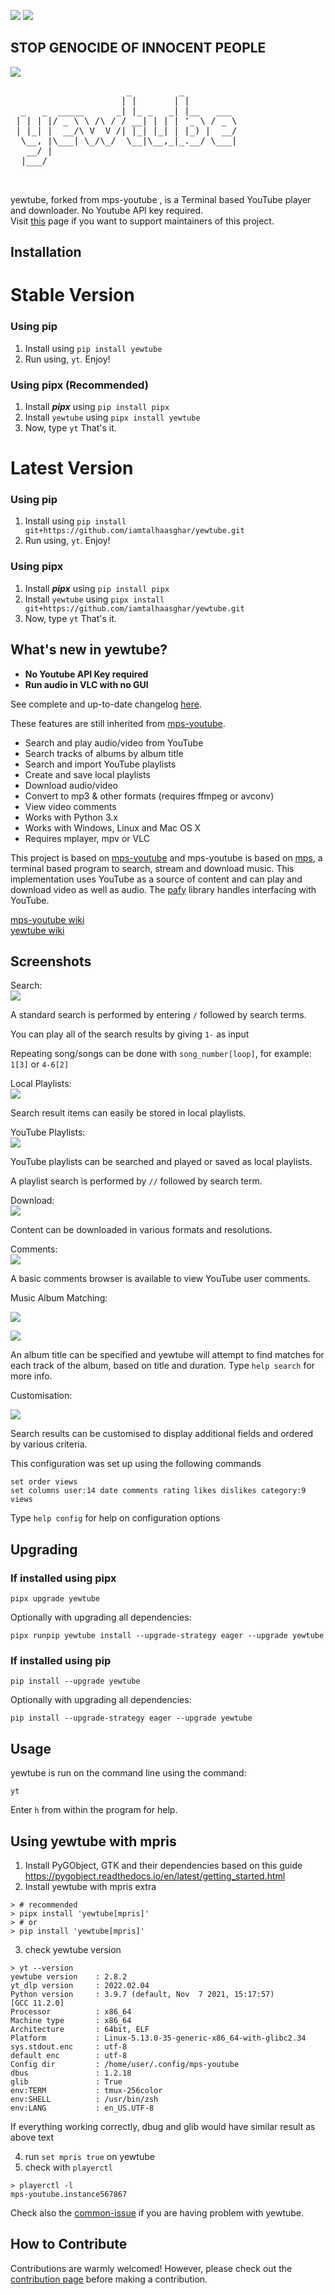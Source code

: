 
![](https://img.shields.io/pypi/v/yewtube.svg)  ![](https://img.shields.io/pypi/wheel/yewtube.svg)

## STOP GENOCIDE OF INNOCENT PEOPLE

![](https://upload.wikimedia.org/wikipedia/commons/thumb/0/00/Flag_of_Palestine.svg/1280px-Flag_of_Palestine.svg.png)

<pre>
                      _         _          
                     | |       | |         
  _   _  _____      _| |_ _   _| |__   ___ 
 | | | |/ _ \ \ /\ / / __| | | | '_ \ / _ \
 | |_| |  __/\ V  V /| |_| |_| | |_) |  __/
  \__, |\___| \_/\_/  \__|\__,_|_.__/ \___|
   __/ |                                   
  |___/


</pre>

yewtube, forked from mps-youtube , is a Terminal based YouTube player and downloader. No Youtube API key required. <br>
Visit [this](./COLLABORATORS.md) page if you want to support maintainers of this project.

Installation
-----------
# Stable Version

### Using pip
1. Install using `pip install yewtube`
2. Run using, `yt`. Enjoy! 

### Using pipx (Recommended)
1.  Install **_pipx_** using `pip install pipx`
2.  Install `yewtube` using `pipx install yewtube`
3.  Now, type `yt` That's it.

# Latest Version

### Using pip
1. Install using `pip install git+https://github.com/iamtalhaasghar/yewtube.git`
2. Run using, `yt`. Enjoy! 

### Using pipx
1.  Install **_pipx_** using `pip install pipx`
2.  Install `yewtube` using `pipx install git+https://github.com/iamtalhaasghar/yewtube.git`
3.  Now, type `yt` That's it.

What's new in yewtube?
----------------------
-   **No Youtube API Key required**
-   **Run audio in VLC with no GUI**

See complete and up-to-date changelog [here](https://github.com/iamtalhaasghar/yewtube/blob/master/CHANGELOG.md).

These features are still inherited from [mps-youtube](https://github.com/mps-youtube/mps-youtube).
-   Search and play audio/video from YouTube
-   Search tracks of albums by album title
-   Search and import YouTube playlists
-   Create and save local playlists
-   Download audio/video
-   Convert to mp3 & other formats (requires ffmpeg or avconv)
-   View video comments
-   Works with Python 3.x
-   Works with Windows, Linux and Mac OS X
-   Requires mplayer, mpv or VLC

This project is based on [mps-youtube](https://github.com/mps-youtube/mps-youtube) and mps-youtube is based on [mps](https://web.archive.org/web/20180429034221/https://github.com/np1/mps), a terminal based program to search, stream and download music. This
implementation uses YouTube as a source of content and can play and
download video as well as audio. The [pafy](https://github.com/mps-youtube/pafy)  library handles interfacing with YouTube.

[mps-youtube wiki](https://github.com/mps-youtube/mps-youtube/wiki/Troubleshooting) <br>
[yewtube wiki](https://github.com/iamtalhaasghar/yewtube/wiki/FAQ)

Screenshots
-----------

Search:<br>
![](http://mps-youtube.github.io/yewtube/std-search.png)

A standard search is performed by entering `/` followed by search terms.

You can play all of the search results by giving `1-` as input

Repeating song/songs can be done with `song_number[loop]`, for example:
`1[3]` or `4-6[2]`

Local Playlists:<br>
![](http://mps-youtube.github.io/yewtube/local-playlist.png)

Search result items can easily be stored in local playlists.

YouTube Playlists:<br>
![](http://mps-youtube.github.io/yewtube/playlist-search.png)

YouTube playlists can be searched and played or saved as local
playlists.

A playlist search is performed by `//` followed by search term.

Download:<br>
![](http://mps-youtube.github.io/yewtube/download.png)

Content can be downloaded in various formats and resolutions.

Comments:<br>
![](http://mps-youtube.github.io/yewtube/comments.png)

A basic comments browser is available to view YouTube user comments.

Music Album Matching:<br>

![](http://mps-youtube.github.io/yewtube/album-1.png)

![](http://mps-youtube.github.io/yewtube/album-2.png)

An album title can be specified and yewtube will attempt to find
matches for each track of the album, based on title and duration. Type
`help search` for more info.

Customisation:<br>

![](http://mps-youtube.github.io/yewtube/customisation2.png)

Search results can be customised to display additional fields and
ordered by various criteria.

This configuration was set up using the following commands
```
set order views
set columns user:14 date comments rating likes dislikes category:9 views
```

Type `help config` for help on configuration options

Upgrading
---------

### If installed using pipx

`pipx upgrade yewtube`

Optionally with upgrading all dependencies:

`pipx runpip yewtube install --upgrade-strategy eager --upgrade yewtube`

### If installed using pip

`pip install --upgrade yewtube`

Optionally with upgrading all dependencies:

`pip install --upgrade-strategy eager --upgrade yewtube`

Usage
-----

yewtube is run on the command line using the command:

   `yt`

Enter `h` from within the program for help.


Using yewtube with mpris
------------------------

1. Install PyGObject, GTK and their dependencies based on this guide https://pygobject.readthedocs.io/en/latest/getting_started.html
2. Install yewtube with mpris extra

```shell
> # recommended
> pipx install 'yewtube[mpris]'
> # or
> pip install 'yewtube[mpris]'
```

3. check yewtube version

```shell
> yt --version
yewtube version    : 2.8.2
yt_dlp version     : 2022.02.04
Python version     : 3.9.7 (default, Nov  7 2021, 15:17:57)
[GCC 11.2.0]
Processor          : x86_64
Machine type       : x86_64
Architecture       : 64bit, ELF
Platform           : Linux-5.13.0-35-generic-x86_64-with-glibc2.34
sys.stdout.enc     : utf-8
default enc        : utf-8
Config dir         : /home/user/.config/mps-youtube
dbus               : 1.2.18
glib               : True
env:TERM           : tmux-256color
env:SHELL          : /usr/bin/zsh
env:LANG           : en_US.UTF-8
```

If everything working correctly, dbug and glib would have similar result as above text

4. run `set mpris true` on yewtube
5. check with `playerctl`

```shell
> playerctl -l
mps-youtube.instance567867
```

Check also the [common-issue](https://github.com/iamtalhaasghar/yewtube/wiki/Common-issues) if you are having problem with yewtube.

How to Contribute
-----------------

Contributions are warmly welcomed! However, please check out the [contribution page](https://github.com/iamtalhaasghar/yewtube/blob/master/CONTRIBUTING.md) before making a contribution.
